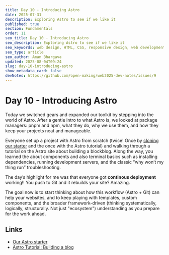 ```yaml
---
title: Day 10 - Introducing Astro
date: 2025-07-31
description: Exploring Astro to see if we like it
published: true
section: Fundamentals
order: 11
seo_title: Day 10 - Introducing Astro
seo_description: Exploring Astro to see if we like it
seo_keywords: web design, HTML, CSS, responsive design, web development course, portfolio website
seo_type: article
seo_author: Aman Bhargava
updated: 2025-08-04T09:24
slug: day-10-introducing-astro
show_metadata_card: false
devNotes: https://github.com/open-making/web2025-dev-notes/issues/9
---
```

# Day 10 - Introducing Astro

Today we switched gears and expanded our toolkit by stepping into the world of Astro. After a gentle intro to what Astro is, we looked at package managers: pnpm and npm, what they do, why we use them, and how they keep your projects neat and manageable.

Everyone set up a project with Astro from scratch (twice! Once by [cloning our starter](https://github.com/open-making/your-first-astro-site) and the once with the Astro tutorial) and walking through a tutorial on the Astro site about building a blockblog. Along the way, you learned the about components and also terminal basics such as installing dependencies, running development servers, and the classic “why won’t my thing run” troubleshooting.

The day’s highlight for me was that everyone got **continous deployment** working!! You push to Git and it rebuilds your site? Amazing.

The goal now is to start thinking about how this workflow (Astro + Git) can help your websites, and to keep playing with templates, custom components, and the broader framework-driven (thinking systematically, logically, structurally. Not just "ecosystem") understanding as you prepare for the work ahead.

## Links

- [Our Astro starter](https://github.com/open-making/your-first-astro-site)
- [Astro Tutorial: Building a blog](https://docs.astro.build/en/tutorial/0-introduction/)
